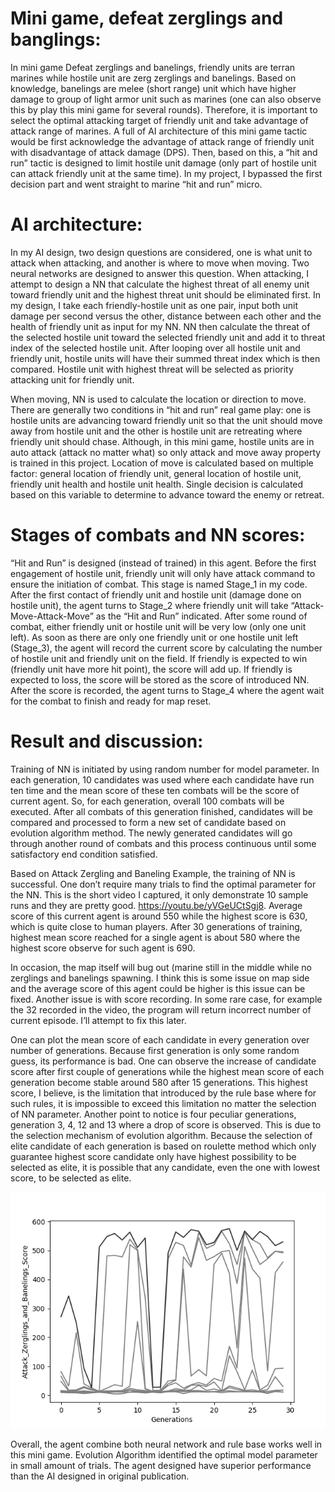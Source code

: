 # Mini game, defeat zerglings and banglings:

In mini game Defeat zerglings and banelings, friendly units are terran marines while hostile unit are zerg zerglings and banelings. Based on knowledge, banelings are melee (short range) unit which have higher damage to group of light armor unit such as marines (one can also observe this by play this mini game for several rounds). Therefore, it is important to select the optimal attacking target of friendly unit and take advantage of attack range of marines. A full of AI architecture of this mini game tactic would be first acknowledge the advantage of attack range of friendly unit with disadvantage of attack damage (DPS). Then, based on this, a “hit and run” tactic is designed to limit hostile unit damage (only part of hostile unit can attack friendly unit at the same time). In my project, I bypassed the first decision part and went straight to marine “hit and run” micro. 

# AI architecture:

In my AI design, two design questions are considered, one is what unit to attack when attacking, and another is where to move when moving. Two neural networks are designed to answer this question. 
When attacking, I attempt to design a NN that calculate the highest threat of all enemy unit toward friendly unit and the highest threat unit should be eliminated first. In my design, I take each friendly-hostile unit as one pair, input both unit damage per second versus the other, distance between each other and the health of friendly unit as input for my NN. NN then calculate the threat of the selected hostile unit toward the selected friendly unit and add it to threat index of the selected hostile unit. After looping over all hostile unit and friendly unit, hostile units will have their summed threat index which is then compared. Hostile unit with highest threat will be selected as priority attacking unit for friendly unit. 

When moving, NN is used to calculate the location or direction to move. There are generally two conditions in “hit and run” real game play: one is hostile units are advancing toward friendly unit so that the unit should move away from hostile unit and the other is hostile unit are retreating where friendly unit should chase. Although, in this mini game, hostile units are in auto attack (attack no matter what) so only attack and move away property is trained in this project. Location of move is calculated based on multiple factor: general location of friendly unit, general location of hostile unit, friendly unit health and hostile unit health. Single decision is calculated based on this variable to determine to advance toward the enemy or retreat.

# Stages of combats and NN scores:

“Hit and Run” is designed (instead of trained) in this agent. Before the first engagement of hostile unit, friendly unit will only have attack command to ensure the initiation of combat. This stage is named Stage_1 in my code. After the first contact of friendly unit and hostile unit (damage done on hostile unit), the agent turns to Stage_2 where friendly unit will take “Attack-Move-Attack-Move” as the “Hit and Run” indicated. After some round of combat, either friendly unit or hostile unit will be very low (only one unit left). As soon as there are only one friendly unit or one hostile unit left (Stage_3), the agent will record the current score by calculating the number of hostile unit and friendly unit on the field. If friendly is expected to win (friendly unit have more hit point), the score will add up. If friendly is expected to loss, the score will be stored as the score of introduced NN. After the score is recorded, the agent turns to Stage_4 where the agent wait for the combat to finish and ready for map reset. 

# Result and discussion:

Training of NN is initiated by using random number for model parameter. In each generation, 10 candidates was used where each candidate have run ten time and the mean score of these ten combats will be the score of current agent. So, for each generation, overall 100 combats will be executed. After all combats of this generation finished, candidates will be compared and processed to form a new set of candidate based on evolution algorithm method. The newly generated candidates will go through another round of combats and this process continuous until some satisfactory end condition satisfied.

Based on Attack Zergling and Baneling Example, the training of NN is successful. One don’t require many trials to find the optimal parameter for the NN. This is the short video I captured, it only demonstrate 10 sample runs and they are pretty good. https://youtu.be/yVGeUCtSgj8. Average score of this current agent is around 550 while the highest score is 630, which is quite close to human players. After 30 generations of training, highest mean score reached for a single agent is about 580 where the highest score observe for such agent is 690. 

In occasion, the map itself will bug out (marine still in the middle while no zerglings and banelings spawning. I think this is some issue on map side and the average score of this agent could be higher is this issue can be fixed. Another issue is with score recording. In some rare case, for example the 32 recorded in the video, the program will return incorrect number of current episode. I’ll attempt to fix this later.

One can plot the mean score of each candidate in every generation over number of generations. Because first generation is only some random guess, its performance is bad. One can observe the increase of candidate score after first couple of generations while the highest mean score of each generation become stable around 580 after 15 generations. This highest score, I believe, is the limitation that introduced by the rule base where for such rules, it is impossible to exceed this limitation no matter the selection of NN parameter. Another point to notice is four peculiar generations, generation 3, 4, 12 and 13 where a drop of score is observed. This is due to the selection mechanism of evolution algorithm. Because the selection of elite candidate of each generation is based on roulette method which only guarantee highest score candidate only have highest possibility to be selected as elite, it is possible that any candidate, even the one with lowest score, to be selected as elite. 

![ScreenShot](https://github.com/deadzombie2333/Starcraft2-my_AI/blob/master/Defeat_zergling_and_banlings_NN_model/Figure_1.png)

Overall, the agent combine both neural network and rule base works well in this mini game. Evolution Algorithm identified the optimal model parameter in small amount of trials. The agent designed have superior performance than the AI designed in original publication.
